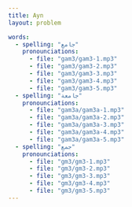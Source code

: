 ```yaml
---
title: Ayn
layout: problem

words:
  - spelling: "جامع"
    pronounciations:
      - file: "gam3/gam3-1.mp3"
      - file: "gam3/gam3-2.mp3"
      - file: "gam3/gam3-3.mp3"
      - file: "gam3/gam3-4.mp3"
      - file: "gam3/gam3-5.mp3"           
  - spelling: "جامعة"
    pronounciations:
      - file: "gam3a/gam3a-1.mp3"
      - file: "gam3a/gam3a-2.mp3"
      - file: "gam3a/gam3a-3.mp3"
      - file: "gam3a/gam3a-4.mp3"
      - file: "gam3a/gam3a-5.mp3"  
  - spelling: "جمع"
    pronounciations:
      - file: "gm3/gm3-1.mp3"
      - file: "gm3/gm3-2.mp3"
      - file: "gm3/gm3-3.mp3"
      - file: "gm3/gm3-4.mp3"
      - file: "gm3/gm3-5.mp3"  
---
```

